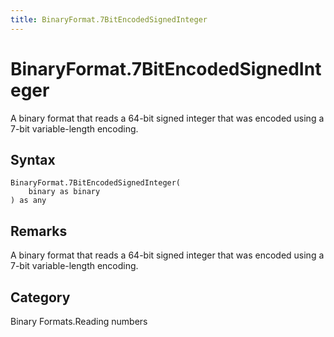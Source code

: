 ```yaml
---
title: BinaryFormat.7BitEncodedSignedInteger
---
```


# BinaryFormat.7BitEncodedSignedInteger


A binary format that reads a 64-bit signed integer that was encoded using a 7-bit variable-length encoding.


## Syntax

```powerquery
BinaryFormat.7BitEncodedSignedInteger(
    binary as binary
) as any
```


## Remarks

A binary format that reads a 64-bit signed integer that was encoded using a 7-bit variable-length encoding.



## Category
Binary Formats.Reading numbers
